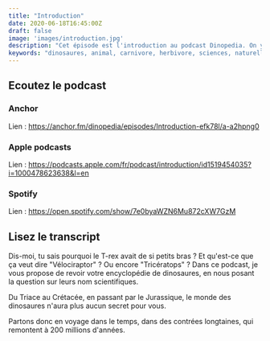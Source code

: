 ```yaml
---
title: "Introduction"
date: 2020-06-18T16:45:00Z
draft: false
image: 'images/introduction.jpg'
description: "Cet épisode est l'introduction au podcast Dinopedia. On y parle de dinosaures, de dinosaures, et encore de dinosaures."
keywords: "dinosaures, animal, carnivore, herbivore, sciences, naturelle, podcast, apple, anchor, spotify"
---
```


## Ecoutez le podcast

### Anchor

Lien : https://anchor.fm/dinopedia/episodes/Introduction-efk78l/a-a2hpng0

### Apple podcasts

Lien : https://podcasts.apple.com/fr/podcast/introduction/id1519454035?i=1000478623638&l=en

### Spotify

Lien : https://open.spotify.com/show/7e0byaWZN6Mu872cXW7GzM

## Lisez le transcript

Dis-moi, tu sais pourquoi le T-rex avait de si petits bras ? Et qu'est-ce que ça veut dire "Vélociraptor" ? Ou encore "Tricératops" ? Dans ce podcast, je vous propose de revoir votre encyclopédie de dinosaures, en nous posant la question sur leurs nom scientifiques.

Du Triace au Crétacée, en passant par le Jurassique, le monde des dinosaures n'aura plus aucun secret pour vous.

Partons donc en voyage dans le temps, dans des contrées longtaines, qui remontent à 200 millions d'années.